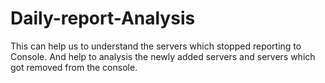 # Daily-report-Analysis
This can help us to understand the servers which stopped reporting to Console. And help to analysis the newly added servers and servers which got removed from the console.
